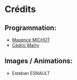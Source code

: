 # Crédits

## Programmation:
 * [Maxence MICHOT](https://github.com/VokunGahrotLaas)
 * [Cédric Marty](https://github.com/cececoul)

## Images / Animations:
 * Esteban ESNAULT
